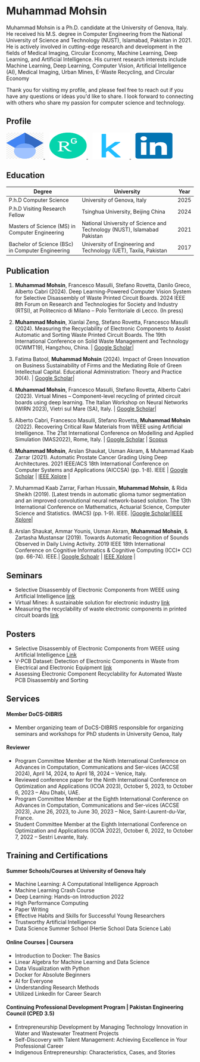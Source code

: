 # Muhammad Mohsin 

Muhammad Mohsin is a Ph.D. candidate at the University of Genova, Italy. He received his M.S. degree in Computer Engineering from the National University of Science and Technology (NUST), Islamabad, Pakistan in 2021. He is actively involved in cutting-edge research and development in the fields of Medical Imaging, Circular Economy, Machine Learning, Deep Learning, and Artificial Intelligence. His current research interests include Machine Learning, Deep Learning, Computer Vision, Artificial Intelligence (AI), Medical Imaging, Urban Mines, E-Waste Recycling, and Circular Economy

Thank you for visiting my profile, and please feel free to reach out if you have any questions or ideas you'd like to share. I look forward to connecting with others who share my passion for computer science and technology. 

## Profile
<p align="left">
  <a href="https://scholar.google.com/citations?hl=en&user=Ht3LV2kAAAAJ">
    <img src="assets/googlescholar.png" width="100" height="70" alt="Google Scholar">
  </a> 
  &nbsp;&nbsp;
  <a href="https://www.researchgate.net/profile/Muhammad-Mohsin-51">
    <img src="assets/ResearchGate.png" width="100" height="70" alt="ResearchGate">
  </a>
  &nbsp;&nbsp;
  <a href="https://www.kaggle.com/mmohsin123">
    <img src="assets/kaggalp.png" width="100" height="70" alt="Kaggle">
  </a>
  &nbsp;&nbsp;
  <a href="https://www.linkedin.com/in/engineermohsiin/">
    <img src="assets/LinkedIn_logo.png" width="100" height="70" alt="LinkedIn">
  </a>
</p>



## Education

Degree | University | Year
---------|----------|---------
 P.h.D Computer Science | University of Genova, Italy | 2025
 P.h.D Visiting Research Fellow | Tsinghua University, Beijing China | 2024
 Masters of Science (MS) in Computer Engineering  | National University of Science and Technology (NUST), Islamabad Pakistan | 2021
 Bachelor of Science (BSc) in Computer Engineering | University of Engineering and Technology (UET), Taxila, Pakistan  | 2017

## Publication

1.	**Muhammad Mohsin**, Francesco Masulli, Stefano Rovetta, Danilo Greco, Alberto Cabri (2024). Deep Learning-Powered Computer Vision System for Selective Disassembly of Waste Printed Circuit Boards. 2024 IEEE 8th Forum on Research and Technologies for Society and Industry (RTSI), at Politecnico di Milano – Polo Territoriale di Lecco. (In press)
   
2.	**Muhammad Mohsin**, Xianlai Zeng, Stefano Rovetta, Francesco Masulli (2024). Measuring the Recyclability of Electronic Components to Assist Automatic and Sorting Waste Printed Circuit Boards. The 19th International Conference on Solid Waste Management and Technology (ICWMT19), Hangzhou, China. | [Google Scholar](https://doi.org/10.48550/arXiv.2406.16593)|

3.	Fatima Batool, **Muhammad Mohsin** (2024). Impact of Green Innovation on Business Sustainability of Firms and the Mediating Role of Green Intellectual Capital. Educational Administration: Theory and Practice 30(4). | [Google Scholar](https://kuey.net/index.php/kuey/article/view/1528)|  

4.	**Muhammad Mohsin**, Francesco Masulli, Stefano Rovetta, Alberto Cabri (2023). Virtual Mines – Component-level recycling of printed circuit boards using deep learning.  The Italian Workshop on Neural Networks (WIRN 2023), Vietri sul Mare (SA), Italy. | [Google Scholar](https://doi.org/10.48550/arXiv.2406.17162)|

5.	Alberto Cabri, Francesco Masulli, Stefano Rovetta, **Muhammad Mohsin** (2022). Recovering Critical Raw Materials from WEEE using Artificial Intelligence. The 21st International Conference on Modelling and Applied Simulation (MAS2022), Rome, Italy. | [Google Scholar](https://www.cal-tek.eu/proceedings/i3m/2022/mas/023/) | [Scopus](https://www.scopus.com/record/display.uri?eid=2-s2.0-85143196267&origin=resultslist&sort=plf-f&src=s&sid=fca38f588a9cddf552dc92d125d14ca0&sot=b&sdt=b&s=TITLE-ABS-KEY%28Recovering+Critical+Raw+Materials+from+WEEE+using+Artificial+Intelligence%29&sl=88&sessionSearchId=fca38f588a9cddf552dc92d125d14ca0)

6. **Muhammad Mohsin**, Arslan Shaukat, Usman Akram, & Muhammad Kaab Zarrar (2021). Automatic Prostate Cancer Grading Using Deep Architectures. 2021 IEEE/ACS 18th International Conference on Computer Systems and Applications (AICCSA) (pp. 1-8). IEEE | [Google Scholar](https://scholar.google.com/citations?view_op=view_citation&hl=en&user=Ht3LV2kAAAAJ&citation_for_view=Ht3LV2kAAAAJ:d1gkVwhDpl0C) | [IEEE Xplore](https://doi.org/10.1109/AICCSA53542.2021.9686869) |

7. Muhammad Kaab Zarrar, Farhan Hussain, **Muhammad Mohsin**, & Rida Sheikh (2019). [Latest trends in automatic glioma tumor segmentation and an improved convolutional neural network-based solution. The 13th International Conference on Mathematics, Actuarial Science, Computer Science and Statistics. (MACS) (pp. 1-9). IEEE. |[Google Scholar](https://scholar.google.com/citations?view_op=view_citation&hl=en&user=Ht3LV2kAAAAJ&citation_for_view=Ht3LV2kAAAAJ:u5HHmVD_uO8C)|[IEEE Xplore](https://doi.org/10.1109/MACS48846.2019.9024815)|

8. Arslan Shaukat, Ammar Younis, Usman Akram, **Muhammad Mohsin**, & Zartasha Mustansar (2019). Towards Automatic Recognition of Sounds Observed in Daily Living Activity. 2019 IEEE 18th International Conference on Cognitive Informatics & Cognitive Computing (ICCI* CC) (pp. 66-74). IEEE.| [Google Schoalr](https://scholar.google.com/citations?view_op=view_citation&hl=en&user=Ht3LV2kAAAAJ&citation_for_view=Ht3LV2kAAAAJ:u-x6o8ySG0sC) | [IEEE Xplore](https://doi.org/10.1109/MACS48846.2019.9024815) |

## Seminars

* Selective Disassembly of Electronic Components from WEEE using Artificial Intelligence [link](https://drive.google.com/file/d/1Cy6fgtEeKGi7zbG9p_N4s1_mopk8GUEk/view?usp=sharing)
* Virtual Mines: A sustainable solution for
electronic industry [link](https://drive.google.com/file/d/1IU5cGgBYPjHF7PhCiO31z1TEGDoRqNEN/view?usp=sharing)
* Measuring the recyclability of waste electronic components in printed circuit boards [link](https://drive.google.com/file/d/1qlm2WzN-0X4nxvBWdQbEFL0QPtZ2oPo6/view)
## Posters

* Selective Disassembly of Electronic Components from WEEE using Artificial Intelligence [Link](http://dx.doi.org/10.13140/RG.2.2.27349.19687)  
* V-PCB Dataset: Detection of Electronic Components in Waste from Electrical and Electronic Equipment [link](http://dx.doi.org/10.13140/RG.2.2.20216.01284)
* Assessing Electronic Component Recyclability for Automated Waste PCB Disassembly and Sorting
## Services 

#### Member DoCS-DIBRIS 		

*	Member organizing team of DoCS-DIBRIS responsible for organizing seminars and workshops for PhD students in University Genoa, Italy
#### Reviewer

* Program Committee Member at the Ninth International Conference on Advances in Computation, Communications and Ser-vices (ACCSE 2024), April 14, 2024, to April 18, 2024 – Venice, Italy.
* Reviewed conference paper for the Ninth International Conference on Optimization and Applications (ICOA 2023), October 5, 2023, to October 6, 2023 – Abu Dhabi, UAE.  
*	Program Committee Member at the Eighth International Conference on Advances in Computation, Communications and Ser-vices (ACCSE 2023), June 26, 2023, to June 30, 2023 – Nice, Saint-Laurent-du-Var, France.
*	Student Committee Member at the Eighth International Conference on Optimization and Applications (ICOA 2022), October 6, 2022, to October 7, 2022 – Sestri Levante, Italy.

## Training and Certifications

#### Summer Schools/Courses at University of Genova Italy 
- Machine Learning: A Computational Intelligence Approach
- Machine Learning Crash Course
- Deep Learning: Hands-on Introduction 2022
- High Performance Computing
- Paper Writing
- Effective Habits and Skills for Successful Young Researchers
- Trustworthy Artificial Intelligence
- Data Science Summer School (Hertie School Data Science Lab)

#### Online Courses | Coursera
- Introduction to Docker: The Basics
- Linear Algebra for Machine Learning and Data Science
- Data Visualization with Python
- Docker for Absolute Beginners
- AI for Everyone
- Understanding Research Methods
- Utilized LinkedIn for Career Search

#### Continuing Professional Development Program | Pakistan Engineering Council (CPED 3.5)
- Entrepreneurship Development by Managing Technology Innovation in Water and Wastewater Treatment Projects
- Self-Discovery with Talent Management: Achieving Excellence in Your Professional Career
- Indigenous Entrepreneurship: Characteristics, Cases, and Stories






   
